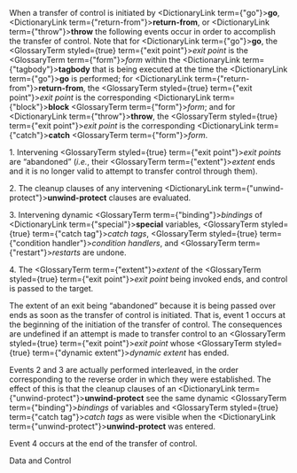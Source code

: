  



When a transfer of control is initiated by <DictionaryLink  term={"go"}><b>go</b></DictionaryLink>, <DictionaryLink  term={"return-from"}><b>return-from</b></DictionaryLink>, or <DictionaryLink  term={"throw"}><b>throw</b></DictionaryLink> the following events occur in order to accomplish the transfer of control. Note that for <DictionaryLink  term={"go"}><b>go</b></DictionaryLink>, the <GlossaryTerm styled={true} term={"exit point"}><i>exit point</i></GlossaryTerm> is the <GlossaryTerm  term={"form"}><i>form</i></GlossaryTerm> within the <DictionaryLink  term={"tagbody"}><b>tagbody</b></DictionaryLink> that is being executed at the time the <DictionaryLink  term={"go"}><b>go</b></DictionaryLink> is performed; for <DictionaryLink  term={"return-from"}><b>return-from</b></DictionaryLink>, the <GlossaryTerm styled={true} term={"exit point"}><i>exit point</i></GlossaryTerm> is the corresponding <DictionaryLink  term={"block"}><b>block</b></DictionaryLink> <GlossaryTerm  term={"form"}><i>form</i></GlossaryTerm>; and for <DictionaryLink  term={"throw"}><b>throw</b></DictionaryLink>, the <GlossaryTerm styled={true} term={"exit point"}><i>exit point</i></GlossaryTerm> is the corresponding <DictionaryLink  term={"catch"}><b>catch</b></DictionaryLink> <GlossaryTerm  term={"form"}><i>form</i></GlossaryTerm>. 



1\. Intervening <GlossaryTerm styled={true} term={"exit point"}><i>exit points</i></GlossaryTerm> are “abandoned” (*i.e.*, their <GlossaryTerm  term={"extent"}><i>extent</i></GlossaryTerm> ends and it is no longer valid to attempt to transfer control through them). 



2\. The cleanup clauses of any intervening <DictionaryLink  term={"unwind-protect"}><b>unwind-protect</b></DictionaryLink> clauses are evaluated. 



3\. Intervening dynamic <GlossaryTerm  term={"binding"}><i>bindings</i></GlossaryTerm> of <DictionaryLink  term={"special"}><b>special</b></DictionaryLink> variables, <GlossaryTerm styled={true} term={"catch tag"}><i>catch tags</i></GlossaryTerm>, <GlossaryTerm styled={true} term={"condition handler"}><i>condition handlers</i></GlossaryTerm>, and <GlossaryTerm  term={"restart"}><i>restarts</i></GlossaryTerm> are undone. 



4\. The <GlossaryTerm  term={"extent"}><i>extent</i></GlossaryTerm> of the <GlossaryTerm styled={true} term={"exit point"}><i>exit point</i></GlossaryTerm> being invoked ends, and control is passed to the target. 



The extent of an exit being “abandoned” because it is being passed over ends as soon as the transfer of control is initiated. That is, event 1 occurs at the beginning of the initiation of the transfer of control. The consequences are undefined if an attempt is made to transfer control to an <GlossaryTerm styled={true} term={"exit point"}><i>exit point</i></GlossaryTerm> whose <GlossaryTerm styled={true} term={"dynamic extent"}><i>dynamic extent</i></GlossaryTerm> has ended. 



Events 2 and 3 are actually performed interleaved, in the order corresponding to the reverse order in which they were established. The effect of this is that the cleanup clauses of an <DictionaryLink  term={"unwind-protect"}><b>unwind-protect</b></DictionaryLink> see the same dynamic <GlossaryTerm  term={"binding"}><i>bindings</i></GlossaryTerm> of variables and <GlossaryTerm styled={true} term={"catch tag"}><i>catch tags</i></GlossaryTerm> as were visible when the <DictionaryLink  term={"unwind-protect"}><b>unwind-protect</b></DictionaryLink> was entered. 



Event 4 occurs at the end of the transfer of control. 



Data and Control 











